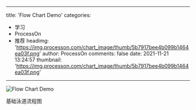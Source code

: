 
---
title: 'Flow Chart Demo'
categories: 
 - 学习
 - ProcessOn
 - 推荐
headimg: 'https://img.processon.com/chart_image/thumb/5b7917bee4b099b1464ea03f.png'
author: ProcessOn
comments: false
date: 2021-11-21 13:24:57
thumbnail: 'https://img.processon.com/chart_image/thumb/5b7917bee4b099b1464ea03f.png'
---

<div>   
<img class="thumb" alt="Flow Chart Demo" src="https://img.processon.com/chart_image/thumb/5b7917bee4b099b1464ea03f.png" referrerpolicy="no-referrer">
<p>基础泳道流程图</p>  
</div>
            